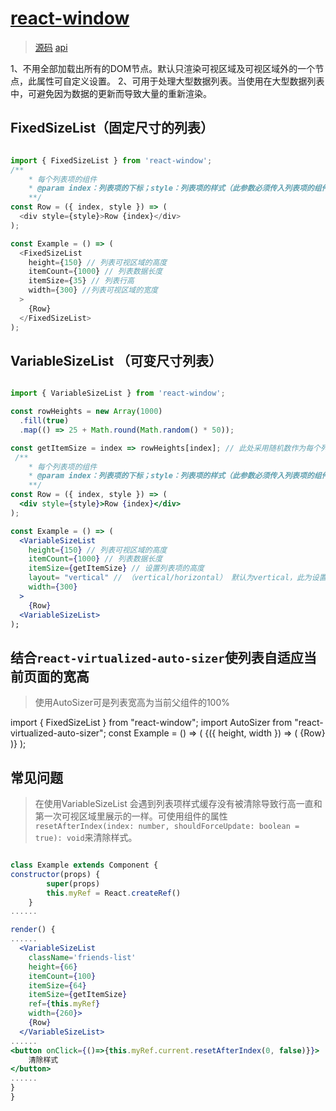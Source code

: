 # [react-window]()

> [源码](https://github.com/bvaughn/react-window)
> [api](https://react-window.vercel.app/#/examples/list/fixed-size)

1、不用全部加载出所有的DOM节点。默认只渲染可视区域及可视区域外的一个节点，此属性可自定义设置。
2、可用于处理大型数据列表。当使用在大型数据列表中，可避免因为数据的更新而导致大量的重新渲染。

## FixedSizeList（固定尺寸的列表）

```js

import { FixedSizeList } from 'react-window';
/**
    * 每个列表项的组件
    * @param index：列表项的下标；style：列表项的样式（此参数必须传入列表项的组件中，否则会出现滚动到下方出现空白的情况）
    **/
const Row = ({ index, style }) => (
  <div style={style}>Row {index}</div>
);

const Example = () => (
  <FixedSizeList
    height={150} // 列表可视区域的高度
    itemCount={1000} // 列表数据长度
    itemSize={35} // 列表行高
    width={300} //列表可视区域的宽度
  >
    {Row}
  </FixedSizeList>
);
```

## VariableSizeList （可变尺寸列表）

```jsx

import { VariableSizeList } from 'react-window';

const rowHeights = new Array(1000)
  .fill(true)
  .map(() => 25 + Math.round(Math.random() * 50));

const getItemSize = index => rowHeights[index]; // 此处采用随机数作为每个列表项的高度
 /**
    * 每个列表项的组件
    * @param index：列表项的下标；style：列表项的样式（此参数必须传入列表项的组件中，否则会出现滚动到下方出现空白的情况）
    **/
const Row = ({ index, style }) => (
  <div style={style}>Row {index}</div>
);

const Example = () => (
  <VariableSizeList
    height={150} // 列表可视区域的高度
    itemCount={1000} // 列表数据长度
    itemSize={getItemSize} // 设置列表项的高度
    layout= "vertical" // （vertical/horizontal） 默认为vertical，此为设置列表的方向
    width={300}
  >
    {Row}
  <VariableSizeList>
);
````

## 结合`react-virtualized-auto-sizer`使列表自适应当前页面的宽高

> 使用AutoSizer可是列表宽高为当前父组件的100%

import { FixedSizeList } from "react-window";
import AutoSizer from "react-virtualized-auto-sizer";
const Example = () => (
  <AutoSizer>
    {({ height, width }) => (
      <FixedSizeList
        className="List"
        height={height}
        itemCount={1000}
        itemSize={35}
        width={width}
      >
        {Row}
      </FixedSizeList>
    )}
  </AutoSizer>
);

## 常见问题

> 在使用VariableSizeList 会遇到列表项样式缓存没有被清除导致行高一直和第一次可视区域里展示的一样。可使用组件的属性`resetAfterIndex(index: number, shouldForceUpdate: boolean = true): void`来清除样式。

```jsx

class Example extends Component {
constructor(props) {
        super(props)
        this.myRef = React.createRef()
    }
......

render() {
......
  <VariableSizeList
    className='friends-list'
    height={66}
    itemCount={100}
    itemSize={64}
    itemSize={getItemSize}
    ref={this.myRef}
    width={260}>
    {Row}
  </VariableSizeList>
......
<button onClick={()=>{this.myRef.current.resetAfterIndex(0, false)}}>
    清除样式
</button>
......
}
}

```
